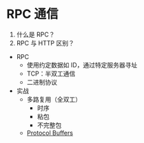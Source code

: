 # RPC 通信

1. 什么是 RPC？
2. RPC 与 HTTP 区别？

- RPC
  - 使用约定数据如 ID，通过特定服务器寻址
  - TCP：半双工通信
  - 二进制协议
- 实战
  - 多路复用（全双工）
    - 时序
    - 粘包
    - 不完整包
  - [Protocol Buffers](https://developers.google.com/protocol-buffers)


